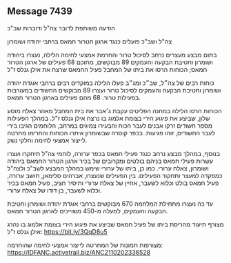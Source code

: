 ## Message 7439

הודעה משותפת לדובר צה"ל ודוברות שב"כ

צה"ל ושב"כ פועלים כנגד ארגון הטרור חמאס ברחבי יהודה ושומרון

בתום מבצע מעצרים נרחב לסיכול טרור והחרמת אמצעי לחימה הלילה, נעצרו ביהודה ושומרון וחטיבת הבקעה והעמקים 89 מבוקשים, מתוכם 68 פעילים של ארגון הטרור חמאס; הכוחות הרסו את ביתו של המחבל פעיל החמאס שרצח את אילן גנלס ז"ל

כוחות רבים של צה״ל, שב״כ ומג״ב פעלו הלילה במוקדים רבים ברחבי אוגדת יהודה ושומרון וחטיבת הבקעה והעמקים לסיכול טרור ועצרו 89 מבוקשים החשודים במעורבות בפעילות טרור. 68 מהם פעילים בארגון הטרור חמאס. 

הכוחות הרסו הלילה במחנה הפליטים עקבת ג׳אבר את בית המחבל מאהר צאלח מוסע שלון, שביצע את פיגוע הירי בצומת אלמוג בו נרצח אילן גנלס ז"ל. 
במהלך הפעילות מספר חשודים זרקו אבנים לעבר הכוח והבעירו צמיגים במרחב, הלוחמים הגיבו בירי לעבר החשודים, זוהו פגיעות.
בכפר קוסרה שבשומרון איתרו הכוחות והחרימו מחרטה לייצור אמצעי לחימה וחלקי נשק.

בנוסף, במהלך מבצע נרחב כנגד פעילי חמאס בכפר ערורה, לוחמי צה"ל תיחקרו ועצרו עשרות פעילי חמאס בניהם בולטים ומקרובים של בכיר ארגון הטרור החמאס ביהודה ושומרון, צאלח ערורי. כמו כן, ביתו של ערורי שימש במהלך המבצע לשב"כ ולצה"ל כמפקדה למעצר ותחקור הפעילים.
בין הפעילים שנעצרו, אברהים סלימאן, תושב ערורה, פעיל חמאס בולט וכלוא לשעבר, אחיין של צאלח ערורי ותיסיר חציב, פעיל חמאס בכיר וכלוא לשעבר, בן דודו של צאלח ערורי.

עד כה נעצרו מתחילת המלחמה 670 מבוקשים ברחבי אוגדת יהודה ושומרון וחטיבת הבקעה והעמקים, למעלה מ-450 משוייכים לארגון הטרור חמאס.

מצורף תיעוד מהריסת ביתו של פעיל חמאס שביצע את פיגוע הירי בצומת אלמוג בו נהרג אילן גנלס ז"ל: https://bit.ly/3QqD8u5

מצורפות תמונות של המחרטה לייצור אמצעי לחימה שהוחרמה: https://IDFANC.activetrail.biz/ANC2110202336528

